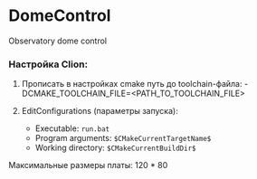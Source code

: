 # DomeControl
Observatory dome control

### Настройка Clion:
1. Прописать в настройках cmake путь до toolchain-файла:
   -DCMAKE_TOOLCHAIN_FILE=<PATH_TO_TOOLCHAIN_FILE>
   
2. EditConfigurations (параметры запуска):
   * Executable: `run.bat`
   * Program arguments: `$CMakeCurrentTargetName$`
   * Working directory: `$CMakeCurrentBuildDir$`
   
Максимальные размеры платы: 120 * 80
